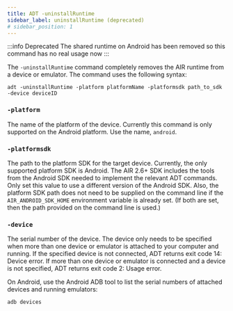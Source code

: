 ```yaml
---
title: ADT -uninstallRuntime
sidebar_label: uninstallRuntime (deprecated)
# sidebar_position: 1
---
```


:::info Deprecated
The shared runtime on Android has been removed so this command has no real usage now
:::

The `-uninstallRuntime` command completely removes the AIR runtime from a device or emulator. The command uses the following syntax:

```
adt -uninstallRuntime -platform platformName -platformsdk path_to_sdk -device deviceID
```

### `-platform`

The name of the platform of the device. Currently this command is only supported on the Android platform. Use the name, `android`.

### `-platformsdk`

The path to the platform SDK for the target device. Currently, the only supported platform SDK is Android. The AIR 2.6+ SDK includes the tools from the Android SDK needed to implement the relevant ADT commands. Only set this value to use a different version of the Android SDK. Also, the platform SDK path does not need to be supplied on the command line if the `AIR_ANDROID_SDK_HOME` environment variable is already set. (If both are set, then the path provided on the command line is used.)

### `-device`

The serial number of the device. The device only needs to be specified when more than one device or emulator is attached to your computer and running. If the specified device is not connected, ADT returns exit code 14: Device error. If more than one device or emulator is connected and a device is not specified, ADT returns exit code 2: Usage error.

On Android, use the Android ADB tool to list the serial numbers of attached devices and running emulators:

```
adb devices
```
